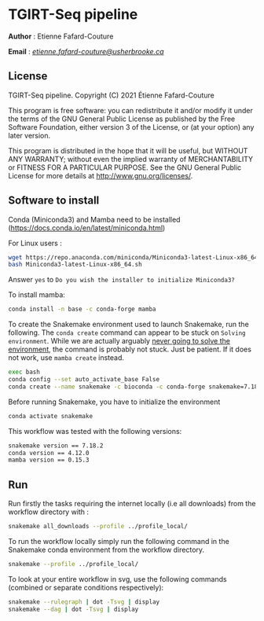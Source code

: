 # TGIRT-Seq pipeline

__Author__ : Etienne Fafard-Couture

__Email__ :  _<etienne.fafard-couture@usherbrooke.ca>_

## License
TGIRT-Seq pipeline. Copyright (C) 2021  Étienne Fafard-Couture

This program is free software: you can redistribute it and/or modify
it under the terms of the GNU General Public License as published by
the Free Software Foundation, either version 3 of the License, or
(at your option) any later version.

This program is distributed in the hope that it will be useful,
but WITHOUT ANY WARRANTY; without even the implied warranty of
MERCHANTABILITY or FITNESS FOR A PARTICULAR PURPOSE.  See the
GNU General Public License for more details at http://www.gnu.org/licenses/.

## Software to install
Conda (Miniconda3) and Mamba need to be installed (https://docs.conda.io/en/latest/miniconda.html)

For Linux users :
```bash
wget https://repo.anaconda.com/miniconda/Miniconda3-latest-Linux-x86_64.sh
bash Miniconda3-latest-Linux-x86_64.sh
```

Answer `yes` to `Do you wish the installer to initialize Miniconda3?`

To install mamba:
```bash
conda install -n base -c conda-forge mamba
```

To create the Snakemake environment used to launch Snakemake, run the following. The `conda create` command can appear to be stuck on `Solving environment`. While we are actually arguably [never going to solve the environment](https://www.ipcc.ch/sr15/chapter/spm/), the command is probably not stuck. Just be patient. If it does not work, use `mamba create` instead.

```bash
exec bash
conda config --set auto_activate_base False
conda create --name snakemake -c bioconda -c conda-forge snakemake=7.18
```

Before running Snakemake, you have to initialize the environment
```bash
conda activate snakemake
```

This workflow was tested with the following versions:
```bash
snakemake version == 7.18.2
conda version == 4.12.0
mamba version == 0.15.3
```

## Run

Run firstly the tasks requiring the internet locally (i.e all downloads) from the workflow directory with :
```bash
snakemake all_downloads --profile ../profile_local/
```


To run the workflow locally simply run the following command in the Snakemake conda environment from the workflow directory.
```bash
snakemake --profile ../profile_local/
```


To look at your entire workflow in svg, use the following commands (combined or separate conditions respectively):
```bash
snakemake --rulegraph | dot -Tsvg | display
snakemake --dag | dot -Tsvg | display
```

